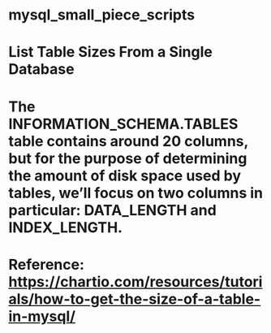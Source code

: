 # mysql_small_piece_scripts

# List Table Sizes From a Single Database
# The INFORMATION_SCHEMA.TABLES table contains around 20 columns, but for the purpose of determining the amount of disk space used by tables, we’ll focus on two columns in particular: DATA_LENGTH and INDEX_LENGTH.

# Reference: https://chartio.com/resources/tutorials/how-to-get-the-size-of-a-table-in-mysql/
